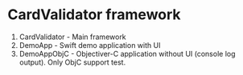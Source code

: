 # CardValidator framework

1. CardValidator - Main framework
2. DemoApp - Swift demo application with UI
3. DemoAppObjC - Objectiver-C application without UI (console log output). Only ObjC support test.
